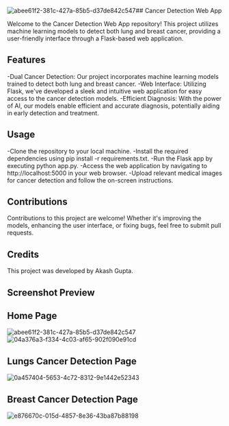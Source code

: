 ![abee61f2-381c-427a-85b5-d37de842c547](https://github.com/akashgupta481/Dual-Cancer-Detection-Lungs-Breast/assets/126176668/50e45953-d1c0-4a4c-bf32-7eafbbee1002)## Cancer Detection Web App

Welcome to the Cancer Detection Web App repository! This project utilizes machine learning models to detect both lung and breast cancer, providing a user-friendly interface through a Flask-based web application.

## Features

-Dual Cancer Detection: Our project incorporates machine learning models trained to detect both lung and breast cancer.
-Web Interface: Utilizing Flask, we've developed a sleek and intuitive web application for easy access to the cancer detection models.
-Efficient Diagnosis: With the power of AI, our models enable efficient and accurate diagnosis, potentially aiding in early detection and treatment.

## Usage

-Clone the repository to your local machine.
-Install the required dependencies using pip install -r requirements.txt.
-Run the Flask app by executing python app.py.
-Access the web application by navigating to http://localhost:5000 in your web browser.
-Upload relevant medical images for cancer detection and follow the on-screen instructions.

## Contributions

Contributions to this project are welcome! Whether it's improving the models, enhancing the user interface, or fixing bugs, feel free to submit pull requests.

## Credits

This project was developed by Akash Gupta.

## Screenshot Preview

## Home Page
![abee61f2-381c-427a-85b5-d37de842c547](https://github.com/akashgupta481/Dual-Cancer-Detection-Lungs-Breast/assets/126176668/8127d6cd-8068-4619-9349-3126992ded64)
![04a376a3-f334-4c03-af65-902f090e91cd](https://github.com/akashgupta481/Dual-Cancer-Detection-Lungs-Breast/assets/126176668/1f4e5fab-d100-42b9-a29f-07413778bdd9)


## Lungs Cancer Detection Page
![0a457404-5653-4c72-8312-9e1442e52343](https://github.com/akashgupta481/Dual-Cancer-Detection-Lungs-Breast/assets/126176668/48c1cb2f-e55c-45b9-87ba-d36d231d7930)


## Breast Cancer Detection Page
![e876670c-015d-4857-8e36-43ba87b88198](https://github.com/akashgupta481/Dual-Cancer-Detection-Lungs-Breast/assets/126176668/3516efa8-c550-4db5-a4b0-b3681dc20214)

